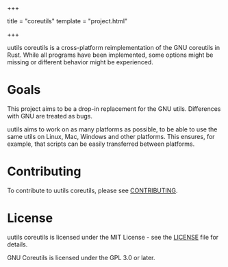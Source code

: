+++

title = "coreutils"
template = "project.html"

+++

uutils coreutils is a cross-platform reimplementation of the GNU coreutils in Rust. While all programs have been implemented, some options might be missing or different behavior might be experienced.

# Goals

This project aims to be a drop-in replacement for the GNU utils. Differences with GNU are treated as bugs.

uutils aims to work on as many platforms as possible, to be able to use the same utils on Linux, Mac, Windows and other platforms. This ensures, for example, that scripts can be easily transferred between platforms.

# Contributing

To contribute to uutils coreutils, please see [CONTRIBUTING](https://github.com/uutils/coreutils/blob/main/CONTRIBUTING.md).

# License

uutils coreutils is licensed under the MIT License - see the [LICENSE](https://github.com/uutils/coreutils/blob/main/LICENSE) file for details.

GNU Coreutils is licensed under the GPL 3.0 or later.
